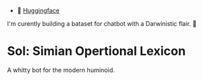 - 🤗 [Huggingface](https://huggingface.co/branles14)
  
I'm curently building a bataset for chatbot with a Darwinistic flair. 🐒
  
# Sol: Simian Opertional Lexicon  
A whitty bot for the modern huminoid.

